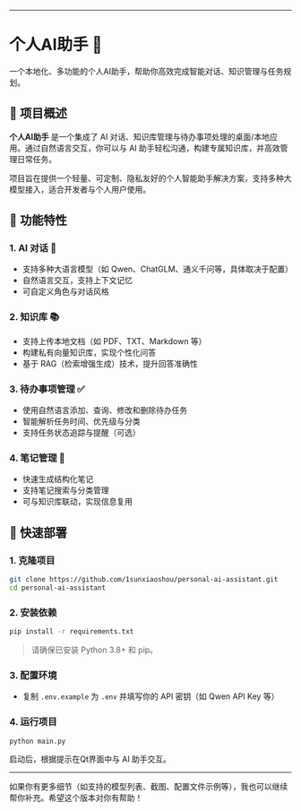 
---

# 个人AI助手 🤖

一个本地化、多功能的个人AI助手，帮助你高效完成智能对话、知识管理与任务规划。

## 📌 项目概述

**个人AI助手** 是一个集成了 AI 对话、知识库管理与待办事项处理的桌面/本地应用。通过自然语言交互，你可以与 AI 助手轻松沟通，构建专属知识库，并高效管理日常任务。

项目旨在提供一个轻量、可定制、隐私友好的个人智能助手解决方案，支持多种大模型接入，适合开发者与个人用户使用。

## 🌟 功能特性

### 1. AI 对话 💬
- 支持多种大语言模型（如 Qwen、ChatGLM、通义千问等，具体取决于配置）
- 自然语言交互，支持上下文记忆
- 可自定义角色与对话风格

### 2. 知识库 📚
- 支持上传本地文档（如 PDF、TXT、Markdown 等）
- 构建私有向量知识库，实现个性化问答
- 基于 RAG（检索增强生成）技术，提升回答准确性

### 3. 待办事项管理 ✅
- 使用自然语言添加、查询、修改和删除待办任务
- 智能解析任务时间、优先级与分类
- 支持任务状态追踪与提醒（可选）

### 4. 笔记管理 📝
- 快速生成结构化笔记
- 支持笔记搜索与分类管理
- 可与知识库联动，实现信息复用

## 🚀 快速部署

### 1. 克隆项目
```bash
git clone https://github.com/1sunxiaoshou/personal-ai-assistant.git
cd personal-ai-assistant
```

### 2. 安装依赖
```bash
pip install -r requirements.txt
```
> 请确保已安装 Python 3.8+ 和 pip。

### 3. 配置环境
- 复制 `.env.example` 为 `.env` 并填写你的 API 密钥（如 Qwen API Key 等）

### 4. 运行项目
```bash
python main.py
```

启动后，根据提示在Qt界面中与 AI 助手交互。


---

如果你有更多细节（如支持的模型列表、截图、配置文件示例等），我也可以继续帮你补充。希望这个版本对你有帮助！
